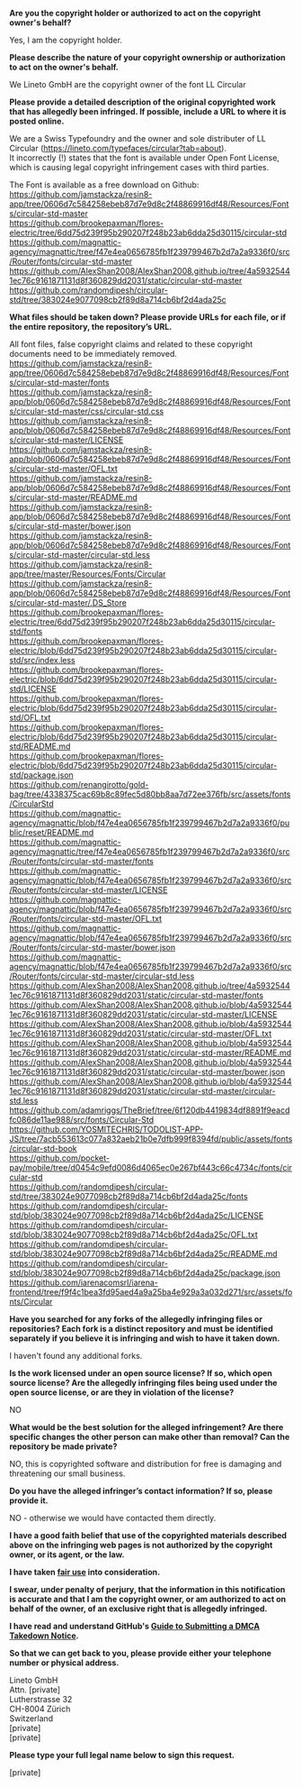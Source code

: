 **Are you the copyright holder or authorized to act on the copyright owner's behalf?**

Yes, I am the copyright holder.

**Please describe the nature of your copyright ownership or authorization to act on the owner's behalf.**

We Lineto GmbH are the copyright owner of the font LL Circular

**Please provide a detailed description of the original copyrighted work that has allegedly been infringed. If possible, include a URL to where it is posted online.**

We are a Swiss Typefoundry and the owner and sole distributer of LL Circular (https://lineto.com/typefaces/circular?tab=about).  
It incorrectly (!) states that the font is available under Open Font License, which is causing legal copyright infringement cases with third parties.

The Font is available as a free download on Github:  
https://github.com/jamstackza/resin8-app/tree/0606d7c584258ebeb87d7e9d8c2f48869916df48/Resources/Fonts/circular-std-master  
https://github.com/brookepaxman/flores-electric/tree/6dd75d239f95b290207f248b23ab6dda25d30115/circular-std  
https://github.com/magnattic-agency/magnattic/tree/f47e4ea0656785fb1f239799467b2d7a2a9336f0/src/Router/fonts/circular-std-master  
https://github.com/AlexShan2008/AlexShan2008.github.io/tree/4a59325441ec76c9161871131d8f360829dd2031/static/circular-std-master  
https://github.com/randomdipesh/circular-std/tree/383024e9077098cb2f89d8a714cb6bf2d4ada25c

**What files should be taken down? Please provide URLs for each file, or if the entire repository, the repository’s URL.**

All font files, false copyright claims and related to these copyright documents need to be immediately removed.  
https://github.com/jamstackza/resin8-app/tree/0606d7c584258ebeb87d7e9d8c2f48869916df48/Resources/Fonts/circular-std-master/fonts  
https://github.com/jamstackza/resin8-app/blob/0606d7c584258ebeb87d7e9d8c2f48869916df48/Resources/Fonts/circular-std-master/css/circular-std.css  
https://github.com/jamstackza/resin8-app/blob/0606d7c584258ebeb87d7e9d8c2f48869916df48/Resources/Fonts/circular-std-master/LICENSE  
https://github.com/jamstackza/resin8-app/blob/0606d7c584258ebeb87d7e9d8c2f48869916df48/Resources/Fonts/circular-std-master/OFL.txt  
https://github.com/jamstackza/resin8-app/blob/0606d7c584258ebeb87d7e9d8c2f48869916df48/Resources/Fonts/circular-std-master/README.md  
https://github.com/jamstackza/resin8-app/blob/0606d7c584258ebeb87d7e9d8c2f48869916df48/Resources/Fonts/circular-std-master/bower.json  
https://github.com/jamstackza/resin8-app/blob/0606d7c584258ebeb87d7e9d8c2f48869916df48/Resources/Fonts/circular-std-master/circular-std.less  
https://github.com/jamstackza/resin8-app/tree/master/Resources/Fonts/Circular  
https://github.com/jamstackza/resin8-app/blob/0606d7c584258ebeb87d7e9d8c2f48869916df48/Resources/Fonts/circular-std-master/.DS_Store  
https://github.com/brookepaxman/flores-electric/tree/6dd75d239f95b290207f248b23ab6dda25d30115/circular-std/fonts  
https://github.com/brookepaxman/flores-electric/blob/6dd75d239f95b290207f248b23ab6dda25d30115/circular-std/src/index.less  
https://github.com/brookepaxman/flores-electric/blob/6dd75d239f95b290207f248b23ab6dda25d30115/circular-std/LICENSE  
https://github.com/brookepaxman/flores-electric/blob/6dd75d239f95b290207f248b23ab6dda25d30115/circular-std/OFL.txt  
https://github.com/brookepaxman/flores-electric/blob/6dd75d239f95b290207f248b23ab6dda25d30115/circular-std/README.md  
https://github.com/brookepaxman/flores-electric/blob/6dd75d239f95b290207f248b23ab6dda25d30115/circular-std/package.json  
https://github.com/renangirotto/gold-bag/tree/4338375cac69b8c89fec5d80bb8aa7d72ee376fb/src/assets/fonts/CircularStd  
https://github.com/magnattic-agency/magnattic/blob/f47e4ea0656785fb1f239799467b2d7a2a9336f0/public/reset/README.md  
https://github.com/magnattic-agency/magnattic/tree/f47e4ea0656785fb1f239799467b2d7a2a9336f0/src/Router/fonts/circular-std-master/fonts  
https://github.com/magnattic-agency/magnattic/blob/f47e4ea0656785fb1f239799467b2d7a2a9336f0/src/Router/fonts/circular-std-master/LICENSE  
https://github.com/magnattic-agency/magnattic/blob/f47e4ea0656785fb1f239799467b2d7a2a9336f0/src/Router/fonts/circular-std-master/OFL.txt  
https://github.com/magnattic-agency/magnattic/blob/f47e4ea0656785fb1f239799467b2d7a2a9336f0/src/Router/fonts/circular-std-master/bower.json  
https://github.com/magnattic-agency/magnattic/blob/f47e4ea0656785fb1f239799467b2d7a2a9336f0/src/Router/fonts/circular-std-master/circular-std.less  
https://github.com/AlexShan2008/AlexShan2008.github.io/tree/4a59325441ec76c9161871131d8f360829dd2031/static/circular-std-master/fonts  
https://github.com/AlexShan2008/AlexShan2008.github.io/blob/4a59325441ec76c9161871131d8f360829dd2031/static/circular-std-master/LICENSE  
https://github.com/AlexShan2008/AlexShan2008.github.io/blob/4a59325441ec76c9161871131d8f360829dd2031/static/circular-std-master/OFL.txt  
https://github.com/AlexShan2008/AlexShan2008.github.io/blob/4a59325441ec76c9161871131d8f360829dd2031/static/circular-std-master/README.md  
https://github.com/AlexShan2008/AlexShan2008.github.io/blob/4a59325441ec76c9161871131d8f360829dd2031/static/circular-std-master/bower.json  
https://github.com/AlexShan2008/AlexShan2008.github.io/blob/4a59325441ec76c9161871131d8f360829dd2031/static/circular-std-master/circular-std.less  
https://github.com/adamriggs/TheBrief/tree/6f120db4419834df8891f9eacdfc086de11ae988/src/fonts/Circular-Std  
https://github.com/YOSMITECHRIS/TODOLIST-APP-JS/tree/7acb553613c077a832aeb21b0e7dfb999f8394fd/public/assets/fonts/circular-std-book  
https://github.com/pocket-pay/mobile/tree/d0454c9efd0086d4065ec0e267bf443c66c4734c/fonts/circular-std  
https://github.com/randomdipesh/circular-std/tree/383024e9077098cb2f89d8a714cb6bf2d4ada25c/fonts  
https://github.com/randomdipesh/circular-std/blob/383024e9077098cb2f89d8a714cb6bf2d4ada25c/LICENSE  
https://github.com/randomdipesh/circular-std/blob/383024e9077098cb2f89d8a714cb6bf2d4ada25c/OFL.txt  
https://github.com/randomdipesh/circular-std/blob/383024e9077098cb2f89d8a714cb6bf2d4ada25c/README.md  
https://github.com/randomdipesh/circular-std/blob/383024e9077098cb2f89d8a714cb6bf2d4ada25c/package.json  
https://github.com/iarenacomsrl/iarena-frontend/tree/f9f4c1bea3fd95aed4a9a25ba4e929a3a032d271/src/assets/fonts/Circular

**Have you searched for any forks of the allegedly infringing files or repositories? Each fork is a distinct repository and must be identified separately if you believe it is infringing and wish to have it taken down.**

I haven't found any additional forks.

**Is the work licensed under an open source license? If so, which open source license? Are the allegedly infringing files being used under the open source license, or are they in violation of the license?**

NO

**What would be the best solution for the alleged infringement? Are there specific changes the other person can make other than removal? Can the repository be made private?**

NO, this is copyrighted software and distribution for free is damaging and threatening our small business.

**Do you have the alleged infringer’s contact information? If so, please provide it.**

NO - otherwise we would have contacted them directly.

**I have a good faith belief that use of the copyrighted materials described above on the infringing web pages is not authorized by the copyright owner, or its agent, or the law.**

**I have taken <a href="https://www.lumendatabase.org/topics/22">fair use</a> into consideration.**

**I swear, under penalty of perjury, that the information in this notification is accurate and that I am the copyright owner, or am authorized to act on behalf of the owner, of an exclusive right that is allegedly infringed.**

**I have read and understand GitHub's <a href="https://help.github.com/articles/guide-to-submitting-a-dmca-takedown-notice/">Guide to Submitting a DMCA Takedown Notice</a>.**

**So that we can get back to you, please provide either your telephone number or physical address.**

Lineto GmbH  
Attn. [private]  
Lutherstrasse 32  
CH-8004 Zürich  
Switzerland  
[private]  
[private]

**Please type your full legal name below to sign this request.**

[private]
